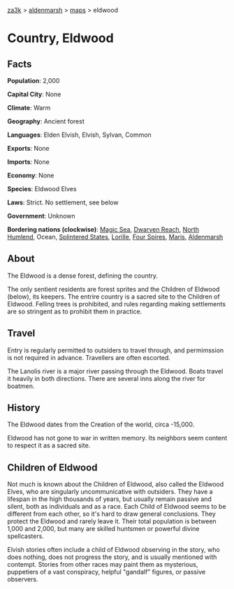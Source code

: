 [za3k](/) > [aldenmarsh](/aldenmarsh/) > [maps](maps) > eldwood

# Country, Eldwood

## Facts
**Population**: 2,000

**Capital City**: None

**Climate**: Warm

**Geography**: Ancient forest

**Languages**: Elden Elvish, Elvish, Sylvan, Common

**Exports**: None

**Imports**: None

**Economy**: None

**Species**: Eldwood Elves

**Laws**: Strict. No settlement, see below

**Government**: Unknown

**Bordering nations (clockwise)**: [Magic Sea](magic_sea), [Dwarven Reach](dwarven_reach), [North Humlend](north_humlend), Ocean, [Splintered States](splintered_states), [Lorille](lorille), [Four Spires](four_spires), [Maris](maris), [Aldenmarsh](aldenmarsh)

## About
The Eldwood is a dense forest, defining the country.

The only sentient residents are forest sprites and the Children of Eldwood (below), its keepers. The entrire country is a sacred site to the Children of Eldwood. Felling trees is prohibited, and rules regarding making settlements are so stringent as to prohibit them in practice.

## Travel
Entry is regularly permitted to outsiders to travel through, and permimssion is not required in advance. Travellers are often escorted.

The Lanolis river is a major river passing through the Eldwood. Boats travel it heavily in both directions. There are several inns along the river for boatmen.

## History
The Eldwood dates from the Creation of the world, circa -15,000.

Eldwood has not gone to war in written memory. Its neighbors seem content to respect it as a sacred site.

## Children of Eldwood
Not much is known about the Children of Eldwood, also called the Eldwood Elves, who are singularly uncommunicative with outsiders. They have a lifespan in the high thousands of years, but usually remain passive and silent, both as individuals and as a race. Each Child of Eldwood seems to be different from each other, so it's hard to draw general conclusions. They protect the Eldwood and rarely leave it. Their total population is between 1,000 and 2,000, but many are skilled huntsmen or powerful divine spellcasters.

Elvish stories often include a child of Eldwood observing in the story, who does nothing, does not progress the story, and is usually mentioned with contempt. Stories from other races may paint them as mysterious, puppetiers of a vast conspiracy, helpful "gandalf" figures, or passive observers.
